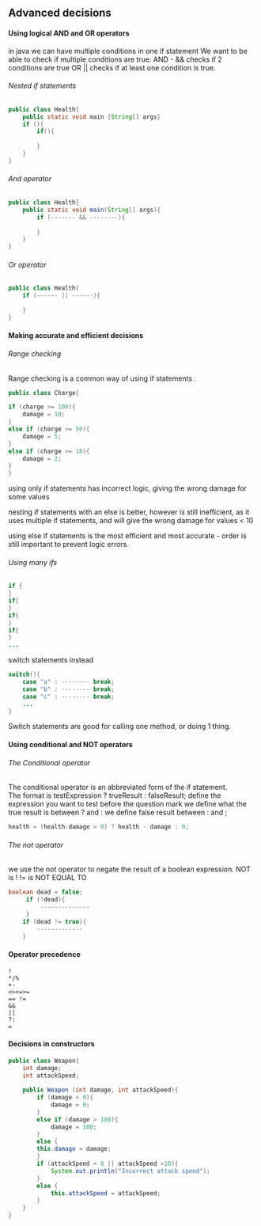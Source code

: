 ## Advanced decisions 
#### Using logical AND and OR operators
in java we can have multiple conditions in one if statement
We want to be able to check if multiple conditions are true. 
AND - && checks if 2 conditions are true 
OR || checks if at least one condition is true. 

###### Nested if statements
```java 
public class Health{
	public static void main {String[] args}
	if (){
		if(){
		
		}
	}
}
```

###### And operator
```java 
public class Health{
	public static void main(String[] args){
		if (------- && --------){
			
		}
	}
}
```

###### Or operator
```java 
public class Health{
	if (------ || ------){
	
	}
}
```


#### Making accurate and efficient decisions
###### Range checking 
Range checking is a common way of using if statements .

```java 
public class Charge{

if (charge >= 100){
	damage = 10;
}
else if (charge >= 50){
	damage = 5; 
}
else if (charge >= 10){
	damage = 2;
}
}
```

using only if statements has incorrect logic, giving the wrong damage for some values

nesting if statements with an else is better, however is still inefficient, as it uses multiple if statements, and will give the wrong damage for values < 10

using else if statements is the most efficient and most accurate - order is still important to prevent logic errors. 

###### Using many ifs
``` java 
if {
}
if{
}
if{
}
if{ 
}
...
```

switch statements instead 
```java 
switch(){
	case "a" : -------- break;
	case "b" : -------- break;
	case "c" : -------- break;
	...
}
```

Switch statements are good for calling one method, or doing 1 thing. 

#### Using conditional and NOT operators

###### The Conditional operator
The conditional operator is an abbreviated form of the if statement.  
The format is testExpression ? trueResult : falseResult;
define the expression you want to test before the question mark
we define what the true result is between ? and : 
we define false result between : and ;

```java 
health = (health-damage > 0) ? health - damage : 0; 
```
 ###### The not operator
 we use the not operator to negate the result of a boolean expression. 
 NOT is !
 != is NOT EQUAL TO

```java 
boolean dead = false;
	 if (!dead){
		 --------------
	 }
	if (dead != true){
		-------------
	}
```

#### Operator precedence 
```
!
*/%
+-
<><=>=
== !=
&&
||
?:
=
```

#### Decisions in constructors
```java 
public class Weapon{
	int damage;
	int attackSpeed; 
	
	public Weapon (int damage, int attackSpeed){
		if (damage < 0){
			damage = 0;
		}
		else if (damage > 100){
			damage = 100; 
		}
		else {
		this.damage = damage;
		}
		if (attackSpeed < 0 || attackSpeed >10){
			System.out.println("Incorrect attack speed");
		}
		else {
			this.attackSpeed = attackSpeed;
		}
	}
}
```
